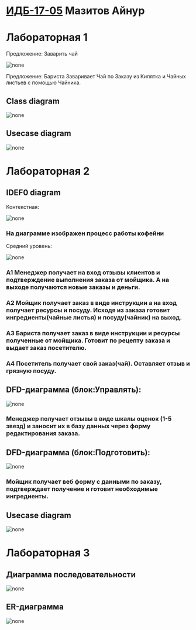 # [ИДБ-17-05](https://github.com/stankin/design-part-1/wiki/list-idb-17-05) Мазитов Айнур

# Лабораторная 1

Предложение: Заварить чай

![none](https://github.com/AirNus/AirNus.github.io/blob/master/Labs1/01_A0.png?raw=true)

Предложение: Бариста Заваривает Чай по Заказу из Кипятка и Чайных листьев с помощью Чайника.

## Class diagram

![none](https://github.com/AirNus/AirNus.github.io/blob/master/Labs1/JSwn2i903CRnkVSKePE2J-1Kprbq41mbt8Ksz7efkIiTn7StfOlhnvzVqfMAMfSfkJ9odb5nWf2m5FYuncCOUvKbnwiaKNWDNCar5rLPzyKdIomKZQJ_qzVjIkjHsMwqW0KUXiAJS9RgRZZImGidplrxnKfwWlkc7CzROi30aI2mXaIkenpjoHy0.png?raw=true)

## Usecase diagram

![none](https://github.com/AirNus/AirNus.github.io/blob/master/Labs1/Lab1_2_2.png?raw=true)

# Лабораторная 2

## IDEF0 diagram

Контекстная:

![none](https://github.com/AirNus/AirNus.github.io/blob/master/Lab2/01_A0.png?raw=true)

### На диаграмме изображен процесс работы кофейни

Средний уровень:
    
![none](https://github.com/AirNus/AirNus.github.io/blob/master/Lab2/02_A0.png?raw=true)

### A1 Менеджер получает на вход отзывы клиентов и подтверждение выполнения заказа от мойщика. А на выходе получаются новые заказы и деньги.
### А2 Мойщик получает заказ в виде инструкции а на вход получает ресурсы и посуду. Исходя из заказа готовит ингредиенты(чайные листья) и посуду(чайник) на выход.
### А3 Бариста получает заказ в виде инструкции и ресурсы полученные от мойщика. Готовит по рецепту заказа и выдает заказ посетителю.
### А4 Посетитель получает свой заказ(чай). Оставляет отзыв и грязную посуду.

## DFD-диаграмма (блок:Управлять):
    
![none](https://github.com/AirNus/AirNus.github.io/blob/master/Lab2/03_A1.png?raw=true)

### Менеджер получает отзывы в виде шкалы оценок (1-5 звезд) и заносит их в базу данных через форму редактирования заказа.

## DFD-диаграмма (блок:Подготовить):
    
![none](https://github.com/AirNus/AirNus.github.io/blob/master/Lab2/04_A2.png?raw=true)

### Мойщик получает веб форму с данными по заказу, подтверждает получение и готовит необходимые ингредиенты.

## Usecase diagram

![none](https://github.com/AirNus/AirNus.github.io/blob/master/Lab2/Lab2_usecase_diagram.png?raw=true)

# Лабораторная 3

## Диаграмма последовательности

![none](https://github.com/AirNus/AirNus.github.io/blob/master/Lab3/laba3.png?raw=true)

## ER-диаграмма

![none](https://github.com/AirNus/AirNus.github.io/blob/master/Lab3/ERD_Diagramm_3_laba_main.png?raw=true)

